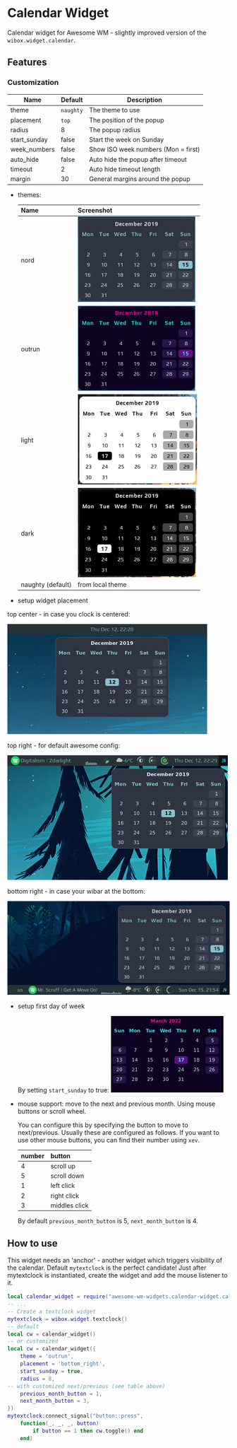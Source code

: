 # Calendar Widget

Calendar widget for Awesome WM - slightly improved version of the `wibox.widget.calendar`.

## Features


### Customization

| Name         | Default   | Description                         |
|--------------|-----------|-------------------------------------|
| theme        | `naughty` | The theme to use                    |
| placement    | `top`     | The position of the popup           |
| radius       | 8         | The popup radius                    |
| start_sunday | false     | Start the week on Sunday            |
| week_numbers | false     | Show ISO week numbers (Mon = first) |
| auto_hide    | false     | Auto hide the popup after timeout   |
| timeout      | 2         | Auto hide timeout length         |
| margin      | 30       | General margins around the popup    |

 - themes:

    | Name | Screenshot |
    |---|---|
    | nord           | ![nord_theme](./nord.png) |
    | outrun         | ![outrun_theme](./outrun.png) |
    | light          | ![outrun_theme](./light.png) |
    | dark           | ![outrun_theme](./dark.png) |
    | naughty (default) | from local theme |

 - setup widget placement

  top center - in case you clock is centered:

   ![calendar_top](./calendar_top.png)

  top right - for default awesome config:

  ![calendar_top_right](./calendar_top_right.png)

  bottom right - in case your wibar at the bottom:

  ![calendar_bottom_right](./calendar_bottom_right.png)

 - setup first day of week

   By setting `start_sunday` to true:
   ![calendar_start_sunday](./calendar_start_sunday.png)

 - mouse support:
    move to the next and previous month. Using mouse buttons or scroll wheel.

    You can configure this by specifying the button to move to next/previous.
    Usually these are configured as follows. If you want to use other mouse buttons, you can find their number using `xev`.

    | number | button        |
    |--------|---------------|
    | 4      | scroll up     |
    | 5      | scroll down   |
    | 1      | left click    |
    | 2      | right click   |
    | 3      | middles click |

    By default `previous_month_button` is 5, `next_month_button` is 4.


## How to use

This widget needs an 'anchor' - another widget which triggers visibility of the calendar. Default `mytextclock` is the perfect candidate!
Just after mytextclock is instantiated, create the widget and add the mouse listener to it.

```lua
local calendar_widget = require("awesome-wm-widgets.calendar-widget.calendar")
-- ...
-- Create a textclock widget
mytextclock = wibox.widget.textclock()
-- default
local cw = calendar_widget()
-- or customized
local cw = calendar_widget({
    theme = 'outrun',
    placement = 'bottom_right',
    start_sunday = true,
    radius = 8,
-- with customized next/previous (see table above)
    previous_month_button = 1,
    next_month_button = 3,
})
mytextclock:connect_signal("button::press",
    function(_, _, _, button)
        if button == 1 then cw.toggle() end
    end)
```
